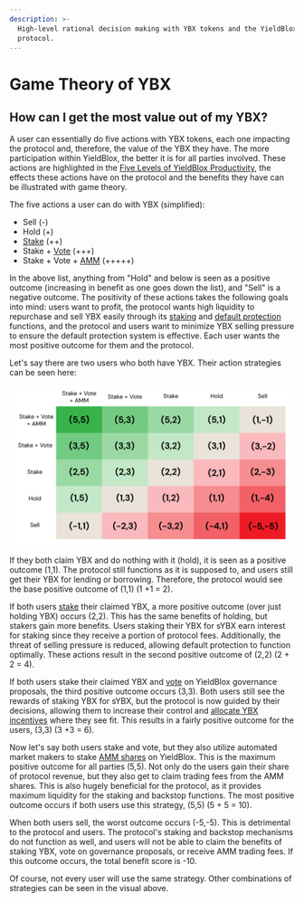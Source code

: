 ```yaml
---
description: >-
  High-level rational decision making with YBX tokens and the YieldBlox
  protocol.
---
```


# Game Theory of YBX

## How can I get the most value out of my YBX?

A user can essentially do five actions with YBX tokens, each one impacting the protocol and, therefore, the value of the YBX they have. The more participation within YieldBlox, the better it is for all parties involved. These actions are highlighted in the [Five Levels of YieldBlox Productivity](ybx-tokenomics.md#the-five-levels-of-ybx-productivity), the effects these actions have on the protocol and the benefits they have can be illustrated with game theory. 

The five actions a user can do with YBX \(simplified\):

* Sell \(-\)
* Hold \(+\)
* [Stake](ybx-tokenomics.md#level-1-users-can-stake-ybx-to-earn-a-portion-of-yieldblox-protocol-revenue) \(++\)
* Stake + [Vote](ybx-tokenomics.md#level-4-users-can-use-sybx-to-vote-on-the-allocation-of-ybx-incentives-to-different-lending-pools) \(+++\)
* Stake + Vote + [AMM](ybx-tokenomics.md#level-4-users-can-use-sybx-to-vote-on-the-allocation-of-ybx-incentives-to-different-lending-pools) \(+++++\)

In the above list, anything from "Hold" and below is seen as a positive outcome \(increasing in benefit as one goes down the list\), and "Sell" is a negative outcome. The positivity of these actions takes the following goals into mind: users want to profit, the protocol wants high liquidity to repurchase and sell YBX easily through its [staking](../staking.md#how-does-staking-work-on-yieldblox) and [default protection](ybx-backstop.md#how-does-ybx-default-protection-remove-counterparty-risk) functions, and the protocol and users want to minimize YBX selling pressure to ensure the default protection system is effective. Each user wants the most positive outcome for them and the protocol.

Let's say there are two users who both have YBX. Their action strategies can be seen here:

![](../../.gitbook/assets/ybx-game-theory-3x%20%281%29.png)

If they both claim YBX and do nothing with it \(hold\), it is seen as a positive outcome \(1,1\). The protocol still functions as it is supposed to, and users still get their YBX for lending or borrowing. Therefore, the protocol would see the base positive outcome of \(1,1\) \(1 +1 = 2\).

If both users [stake](../staking.md) their claimed YBX, a more positive outcome \(over just holding YBX\) occurs \(2,2\). This has the same benefits of holding, but stakers gain more benefits. Users staking their YBX for sYBX earn interest for staking since they receive a portion of protocol fees. Additionally, the threat of selling pressure is reduced, allowing default protection to function optimally. These actions result in the second positive outcome of \(2,2\) \(2 + 2 = 4\).

If both users stake their claimed YBX and [vote](../governance.md) on YieldBlox governance proposals, the third positive outcome occurs \(3,3\). Both users still see the rewards of staking YBX for sYBX, but the protocol is now guided by their decisions, allowing them to increase their control and [allocate YBX incentives](../governance.md#ybx-incentive-allocations) where they see fit. This results in a fairly positive outcome for the users, \(3,3\) \(3 +3 = 6\).

Now let's say both users stake and vote, but they also utilize automated market makers to stake [AMM shares](ybx-tokenomics.md) on YieldBlox. This is the maximum positive outcome for all parties \(5,5\). Not only do the users gain their share of protocol revenue, but they also get to claim trading fees from the AMM shares. This is also hugely beneficial for the protocol, as it provides maximum liquidity for the staking and backstop functions. The most positive outcome occurs if both users use this strategy, \(5,5\) \(5 + 5 = 10\).

When both users sell, the worst outcome occurs \(-5,-5\). This is detrimental to the protocol and users. The protocol's staking and backstop mechanisms do not function as well, and users will not be able to claim the benefits of staking YBX, vote on governance proposals, or receive AMM trading fees. If this outcome occurs, the total benefit score is -10.

Of course, not every user will use the same strategy. Other combinations of strategies can be seen in the visual above.

